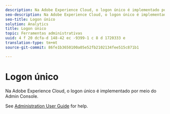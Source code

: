```yaml
---
description: Na Adobe Experience Cloud, o logon único é implementado por meio do Admin Console.
seo-description: Na Adobe Experience Cloud, o logon único é implementado por meio do Admin Console.
seo-title: Logon único
solution: Analytics
title: Logon único
topic: Ferramentas administrativas
uuid: 4 f 20 dcfa-d 148-42 ec -9399-1 c 8 d 1720333 e
translation-type: tm+mt
source-git-commit: 86fe1b3650100a05e52fb2102134fee515c871b1

---
```



# Logon único

Na Adobe Experience Cloud, o logon único é implementado por meio do Admin Console.

See [Administration User Guide](https://helpx.adobe.com/enterprise/managing/user-guide.html) for help.
